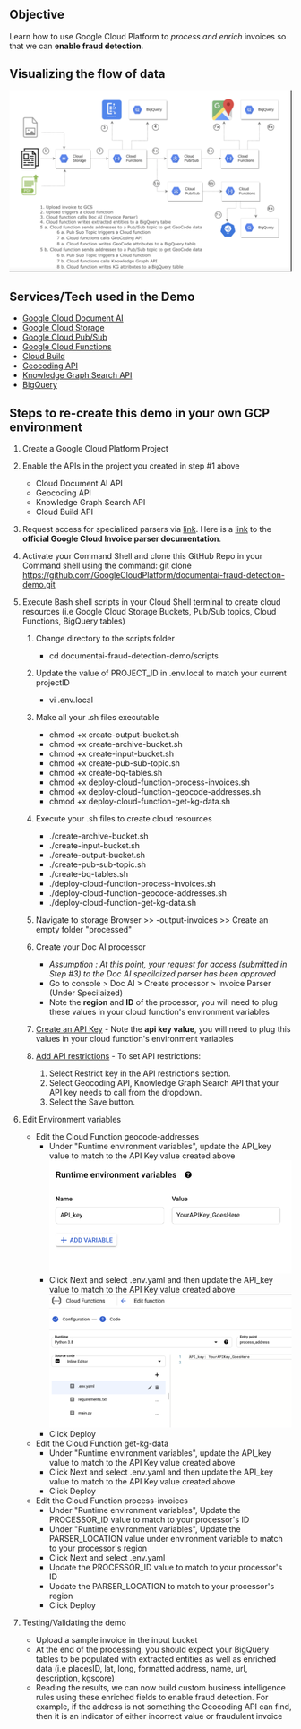 
## Objective
Learn how to use Google Cloud Platform to *process and enrich* invoices so that we can **enable fraud detection**.


## Visualizing the flow of data

![diagram](/steps-in-a-diagram.png)

## Services/Tech used in the Demo
* [Google Cloud Document AI](https://cloud.google.com/document-ai)
* [Google Cloud Storage](https://cloud.google.com/storage)
* [Google Cloud Pub/Sub](https://cloud.google.com/pubsub/docs/overview)
* [Google Cloud Functions](https://cloud.google.com/functions)
* [Cloud Build](https://cloud.google.com/build)
* [Geocoding API](https://developers.google.com/maps/documentation/geocoding/start)
* [Knowledge Graph Search API](https://developers.google.com/knowledge-graph)
* [BigQuery](https://cloud.google.com/bigquery)

## Steps to re-create this demo in your own GCP environment 
1. Create a Google Cloud Platform Project

1. Enable the APIs in the project you created in step #1 above
      * Cloud Document AI API
      * Geocoding API
      * Knowledge Graph Search API
      * Cloud Build API

1. Request access for specialized parsers via [link](https://docs.google.com/forms/d/e/1FAIpQLSc_6s8jsHLZWWE0aSX0bdmk24XDoPiE_oq5enDApLcp1VKJ-Q/viewform?gxids=7826). 
Here is a [link](https://cloud.google.com/document-ai/docs/invoice-parser) to the **official Google Cloud Invoice parser documentation**.

1. Activate your Command Shell and clone this GitHub Repo in your Command shell using the command:
  git clone https://github.com/GoogleCloudPlatform/documentai-fraud-detection-demo.git

1. Execute Bash shell scripts in your Cloud Shell terminal to create cloud resources (i.e Google Cloud Storage Buckets, Pub/Sub topics, Cloud Functions, BigQuery tables)

     1. Change directory to the scripts folder
          * cd documentai-fraud-detection-demo/scripts

     1. Update the value of PROJECT_ID in .env.local to match your current projectID
          * vi .env.local
     
     1. Make all your .sh files executable
          * chmod +x create-output-bucket.sh
          * chmod +x create-archive-bucket.sh
          * chmod +x create-input-bucket.sh
          * chmod +x create-pub-sub-topic.sh
          * chmod +x create-bq-tables.sh
          * chmod +x deploy-cloud-function-process-invoices.sh
          * chmod +x deploy-cloud-function-geocode-addresses.sh
          * chmod +x deploy-cloud-function-get-kg-data.sh

     1. Execute your .sh files to create cloud resources
          * ./create-archive-bucket.sh
          * ./create-input-bucket.sh
          * ./create-output-bucket.sh
          * ./create-pub-sub-topic.sh
          * ./create-bq-tables.sh
          * ./deploy-cloud-function-process-invoices.sh
          * ./deploy-cloud-function-geocode-addresses.sh
          * ./deploy-cloud-function-get-kg-data.sh

     1. Navigate to storage Browser >> <projectid>-output-invoices >> Create an empty folder "processed"

     1. Create your Doc AI processor
          * *Assumption : At this point, your request for access (submitted in Step #3) to the Doc AI specilaized parser has been approved*
          * Go to console > Doc AI > Create processor > Invoice Parser (Under Specilaized)
          * Note the **region** and **ID** of the processor, you will need to plug these values in your cloud function's environment variables
          
     1. [Create an API Key](https://cloud.google.com/docs/authentication/api-keys#creating_an_api_key) - Note the **api key value**, you will need to plug this values in your cloud function's environment variables
     
     1. [Add API restrictions](https://cloud.google.com/docs/authentication/api-keys#adding_api_restrictions) - To set API restrictions:
          1. Select Restrict key in the API restrictions section.
          1. Select Geocoding API, Knowledge Graph Search API that your API key needs to call from the dropdown.
          1. Select the Save button.

1. Edit Environment variables 
     * Edit the Cloud Function geocode-addresses 
          * Under "Runtime environment variables", update the API_key value to match to the API Key value created above
            ![diagram](/Update-runtime-variables.png)
          * Click Next and select .env.yaml and then update the API_key value to match to the API Key value created above
            ![diagram](/Update-api-key-.env.png)
          * Click Deploy
     * Edit the Cloud Function get-kg-data
          * Under "Runtime environment variables", update the API_key value to match to the API Key value created above 
          * Click Next and select .env.yaml and then update the API_key value to match to the API Key value created above
          * Click Deploy
     * Edit the Cloud Function process-invoices
          * Under "Runtime environment variables", Update the PROCESSOR_ID value to match to your processor's ID 
          * Under "Runtime environment variables", Update the PARSER_LOCATION value under environment variable to match to your processor's region
          * Click Next and select .env.yaml 
          * Update the PROCESSOR_ID value to match to your processor's ID
          * Update the PARSER_LOCATION to match to your processor's region
          * Click Deploy
          
 1. Testing/Validating the demo
     * Upload a sample invoice in the input bucket
     * At the end of the processing, you should expect your BigQuery tables to be populated with extracted entities as well as enriched data (i.e placesID, lat, long, formatted address, name, url, description, kgscore)
     * Reading the results, we can now build custom business intelligence rules using these enriched fields to enable fraud detection. For example, if the address is not something the Geocoding API can find, then it is an indicator of either incorrect value or fraudulent invoice
     
      


